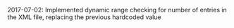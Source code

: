 2017-07-02:
Implemented dynamic range checking for number of entries in the XML file, replacing the previous hardcoded value
